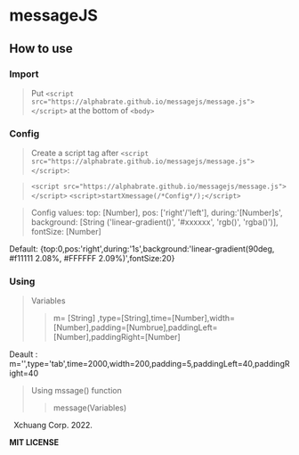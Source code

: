 # messageJS

## How to use

### Import

> Put `<script src="https://alphabrate.github.io/messagejs/message.js"></script>` at the bottom of `<body>`

### Config

> Create a script tag after `<script src="https://alphabrate.github.io/messagejs/message.js"></script>`:


> `<script src="https://alphabrate.github.io/messagejs/message.js"></script>`
> `<script>startXmessage(/*Config*/);</script>`


> Config values: top: [Number], pos: ['right'/'left'], during:'[Number]s', background: [String ('linear-gradient()', '#xxxxxx', 'rgb()', 'rgba()')], fontSize: [Number]

Default: {top:0,pos:'right',during:'1s',background:'linear-gradient(90deg, #f11111 2.08%, #FFFFFF 2.09%)',fontSize:20}

### Using

> Variables 
> > m= [String] ,type=[String],time=[Number],width=[Number],padding=[Numbrue],paddingLeft=[Number],paddingRight=[Number]

Deault : m='',type='tab',time=2000,width=200,padding=5,paddingLeft=40,paddingRight=40

> Using mssage() function
> > message(Variables)

&nbsp; Xchuang Corp. 2022.

**MIT LICENSE**
